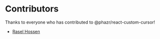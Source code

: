 # Contributors

Thanks to everyone who has contributed to @phazr/react-custom-cursor!

- [Rasel Hossen](https://github.com/rasel9t6)

<!-- Add more contributors below as needed -->
